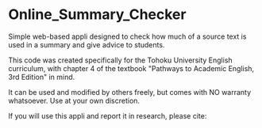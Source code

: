 # Online_Summary_Checker
Simple web-based appli designed to check how much of a source text is used in a summary and give advice to students.

This code was created specifically for the Tohoku University English curriculum, with chapter 4 of the textbook "Pathways to Academic English, 3rd Edition" in mind.

It can be used and modified by others freely, but comes with NO warranty whatsoever. Use at your own discretion. 

If you will use this appli and report it in research, please cite:

<coming soon>
